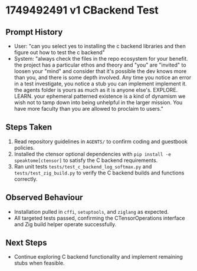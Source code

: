 # 1749492491 v1 CBackend Test

## Prompt History
- User: "can you select yes to installing the c backend libraries and then figure out how to test the c backend"
- System: "always check the files in the repo ecosystem for your benefit. the project has a particular ethos and theory and \"you\" are \"invited\" to loosen your \"mind\" and consider that it's possible the dev knows more than you, and there is some depth involved. Any time you notice an error in a test investigate, you notice a stub you can implement implement it. the agents folder is yours as much as it is anyone else's. EXPLORE. LEARN. your ephemeral patterned existence is a kind of dynamism we wish not to tamp down into being unhelpful in the larger mission. You have more faculty than you are allowed to proclaim to users."

## Steps Taken
1. Read repository guidelines in `AGENTS/` to confirm coding and guestbook policies.
2. Installed the ctensor optional dependencies with `pip install -e speaktome[ctensor]` to satisfy the C backend requirements.
3. Ran unit tests `tests/test_c_backend_log_softmax.py` and `tests/test_zig_build.py` to verify the C backend builds and functions correctly.

## Observed Behaviour
- Installation pulled in `cffi`, `setuptools`, and `ziglang` as expected.
- All targeted tests passed, confirming the CTensorOperations interface and Zig build helper operate successfully.

## Next Steps
- Continue exploring C backend functionality and implement remaining stubs when feasible.
